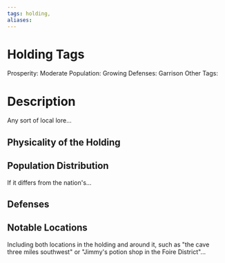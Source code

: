 ```yaml
---
tags: holding,
aliases:
---
```


# Holding Tags
Prosperity: Moderate
Population: Growing
Defenses: Garrison
Other Tags: 

# Description
Any sort of local lore...
## Physicality of the Holding

## Population Distribution
If it differs from the nation's...

## Defenses

## Notable Locations
Including both locations in the holding and around it, such as "the cave three miles southwest" or "Jimmy's potion shop in the Foire District"...

